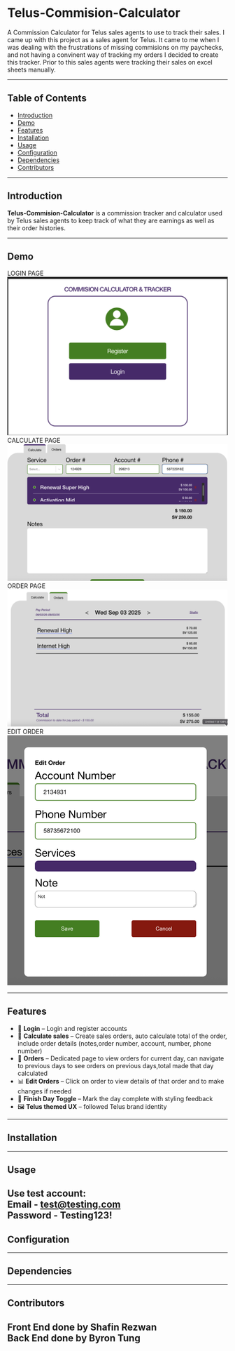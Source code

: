 # Telus-Commision-Calculator
A Commission Calculator for Telus sales agents to use to track their sales. I came up with this project as a sales agent for Telus. It came to me when I was dealing with the frustrations of missing commisions on my paychecks, and not having a convinent way of tracking my orders I decided to create this tracker. Prior to this sales agents were tracking their sales on excel sheets manually.  

---

## Table of Contents

- [Introduction](#introduction)
- [Demo](#demo)
- [Features](#features)
- [Installation](#installation)
- [Usage](#usage)
- [Configuration](#configuration)
- [Dependencies](#dependencies)
- [Contributors](#contributors)


---

## Introduction

**Telus-Commision-Calculator** is a commission tracker and calculator used by Telus sales agents to keep track of what they are earnings as well as their order histories. 

---
## Demo
LOGIN PAGE
![alt text](https://github.com/ShafinRezwan/Telus-Commision-Calculator/blob/4b76b45088df006040a0d3fe3e2d6fa664959d17/resources/Screenshot%202025-08-06%20at%2017.08.11.png)
CALCULATE PAGE
![alt page](https://github.com/ShafinRezwan/Telus-Commision-Calculator/blob/4b76b45088df006040a0d3fe3e2d6fa664959d17/resources/Screenshot%202025-09-03%20at%2023.35.40.png)
ORDER PAGE
![alt page](https://github.com/ShafinRezwan/Telus-Commision-Calculator/blob/4b76b45088df006040a0d3fe3e2d6fa664959d17/resources/Screenshot%202025-09-03%20at%2023.36.23.png)
EDIT ORDER
![alt text](https://github.com/ShafinRezwan/Telus-Commision-Calculator/blob/70af4db196d61e5caccd2b920271dbe60729dc2d/resources/Screenshot%202025-08-06%20at%2014.23.21.png)

---

## Features
- 👤 **Login** – Login and register accounts 
- 💸 **Calculate sales** – Create sales orders, auto calculate total of the order, include order details (notes,order number, account, number, phone number)
- 📝 **Orders** – Dedicated page to view orders for current day, can navigate to previous days to see orders on previous days,total made that day calculated
- 📊 **Edit Orders** – Click on order to view details of that order and to make changes if needed
- 🏁 **Finish Day Toggle** – Mark the day complete with styling feedback
- 🖼️ **Telus themed UX** – followed Telus brand identity

---

## Installation

---

## Usage
Use test account:
<br>
Email - test@testing.com
<br>
Password - Testing123!
---

## Configuration

---
## Dependencies

---


## Contributors
Front End done by Shafin Rezwan
<br>
Back End done by Byron Tung
---
